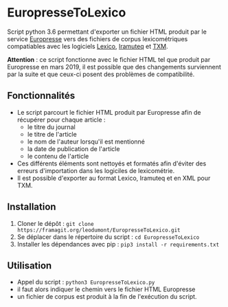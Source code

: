 # EuropresseToLexico

Script python 3.6 permettant d'exporter un fichier HTML produit par le service [Europresse](https://fr.wikipedia.org/wiki/Europresse_(Internet)) vers des fichiers de corpus lexicométriques compatiables avec les logiciels [Lexico](http://www.lexi-co.com/), [Iramuteq](http://www.iramuteq.org/) et [TXM](http://textometrie.ens-lyon.fr/).

**Attention** : ce script fonctionne avec le fichier HTML tel que produit par Europresse en mars 2019, il est possible que des changements surviennent par la suite et que ceux-ci posent des problèmes de compatibilité.

## Fonctionnalités

* Le script parcourt le fichier HTML produit par Europresse afin de récupérer pour chaque article :
  * le titre du journal
  * le titre de l'article
  * le nom de l'auteur lorsqu'il est mentionné
  * la date de publication de l'article
  * le contenu de l'article
* Ces différents éléments sont nettoyés et formatés afin d'éviter des erreurs d'importation dans les logiciles de lexicométrie.
* Il est possible d'exporter au format Lexico, Iramuteq et en XML pour TXM.

## Installation

1. Cloner le dépôt :
`git clone https://framagit.org/leodumont/EuropresseToLexico.git`
2. Se déplacer dans le répertoire du script :
`cd EuropresseToLexico`
3. Installer les dépendances avec pip :
`pip3 install -r requirements.txt`

## Utilisation

* Appel du script :
`python3 EuropresseToLexico.py`
* il faut alors indiquer le chemin vers le fichier HTML Europresse
* un fichier de corpus est produit à la fin de l'exécution du script.